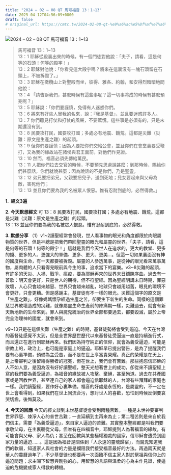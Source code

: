 ```yaml
---
title: "2024 – 02 – 08 QT 馬可福音 13：1~13"
date: 2025-04-12T04:56:09+0800
draft: false
# original_url: https://cmtc.tw/2024-02-08-qt-%e9%a6%ac%e5%8f%af%e7%a6%8f%e9%9f%b3-13%ef%bc%9a113-2
---
```


![2024 – 02 – 08 QT 馬可福音 13：1\~13](/images/qt.jpg  "2024 – 02 – 08 QT 馬可福音 13：1\~13")

> 馬可福音 13：1\~13  
> 13：1 耶穌從殿裏出來的時候，有一個門徒對他說：「夫子，請看，這是何等的石頭！何等的殿宇！」  
> 13：2 耶穌對他說：「你看見這大殿宇嗎？將來在這裏沒有一塊石頭留在石頭上，不被拆毀了。」  
> 13：3 耶穌在橄欖山上對聖殿而坐，彼得、雅各、約翰，和安得烈暗暗地問他說：  
> 13：4 「請告訴我們，甚麼時候有這些事呢？這一切事將成的時候有甚麼預兆呢？」  
> 13：5 耶穌說：「你們要謹慎，免得有人迷惑你們。  
> 13：6 將來有好些人冒我的名來，說：『我是基督』，並且要迷惑許多人。  
> 13：7 你們聽見打仗和打仗的風聲，不要驚慌。這些事是必須有的，只是末期還沒有到。  
> 13：8 民要攻打民，國要攻打國；多處必有地震、饑荒。這都是災難（災難：原文是生產之難）的起頭。  
> 13：9 但你們要謹慎；因為人要把你們交給公會，並且你們在會堂裏要受鞭打，又為我的緣故站在諸侯與君王面前，對他們作見證。  
> 13：10 然而，福音必須先傳給萬民。  
> 13：11 人把你們拉去交官的時候，不要預先思慮說甚麼；到那時候，賜給你們甚麼話，你們就說甚麼；因為說話的不是你們，乃是聖靈。  
> 13：12 弟兄要把弟兄，父親要把兒子，送到死地；兒女要起來與父母為敵，害死他們；  
> 13：13 並且你們要為我的名被眾人恨惡。惟有忍耐到底的，必然得救。」

**1.  經文3遍**

**2. 今天默想經文**
可 13：8 民要攻打民，國要攻打國；多處必有地震、饑荒。這都是災難（災難：原文是生產之難）的起頭。  
13：13 並且你們要為我的名被眾人恨惡。惟有忍耐到底的，必然得救。

**3. 默想分享**
（1）v1\~2讀聖經常會發現，世人看事物的眼光和角度都限於肉眼屬物質的世界，但是神總是把我們帶回聖靈的眼光和屬靈的世界。「夫子，請看，這是何等的石頭！何等的殿宇！」這就是我們今天世人在追求的，更大的教堂、更多的錢、更多的人、更強大的軍備、更多、更大、更美…。但這一切如果裏面沒有神的國度與生命，有一天都要被拆毀。屬靈的人參透萬事，是從神的眼光看來萬事萬物，屬肉體的人只看得見眼前與今生的事，追求當下的宴樂。v3\~8災難的起頭，有許多的天災、人禍、戰爭、瘟疫，要為耶穌再來的世界末日舖陳序曲。過去有一首歌：明天會更好，只是世人的期待，但不符聖經。因為聖經明講末日時期，罪惡敗壞，人心只會越來越惡、世界只會越來越亂，地球只會越用越舊，眼見的環境不會更好，只會更糟。但是感謝主，基督徒有不一樣的眼光。災難這個字的原文是「生產之難」，好像媽媽懷孕經過生產之苦，卻要生下新生的生命。同樣的這個罪惡世界敗壞造成的災難，就像屬靈生命生產前的陣痛期一樣，災難過去，就會有新天新地新的生命來到。罪人與魔鬼統治的世界全部都要過去，都要毀滅，屬於上帝完全治理神的國度，就會來到。

v9\~13只是在這個災難（生產之難）的時期，基督徒勢將會受到逼迫。今天在台灣的基督徒感覺不太到，但是全世界歷世歷代以來基督徒受逼迫一直是持續進行式，而且還正在進行到耶穌再來。我們因為持守純正的信仰，就會為義受逼迫，可能是宗教上的，政治上，也可能是家庭上的逼迫。耶穌早已提出警告，是為了提醒我們要有心裏準備，預備為主受苦，而不是在世上享富貴榮耀。真正的榮耀是在天上，是上帝審判之後留給得勝者的冠冕，但在世上，我們會有苦難。那些抱怨信耶穌的人不如人意，是因為沒有好好讀聖經，整天光想著世上的成功，卻從來不讀聖經上寫的我們要為義受逼迫，為福音的緣故被人攻擊、棄絕，甚至殉道。過去在共產國家或是回教世界，甚至連自己的家人都會逼迫信耶穌的人，台灣有些拜拜的家庭也一樣。我們讀聖經，要作好心裏準備。福音的好處是永恆的，是屬靈的，不一定在世上會看得到，如果我們在世上同流合污，想討世人的喜歡，恐怕到時候反倒要哀哭切齒，後悔莫及。

**4. 今天的回應**
今天的經文談到末世基督徒會受到兩種苦難，一種是末世神要審判世界罪惡、煉淨人心的普世苦難；一直延續到主再來為止；第二種苦則是來自於我們信主，需要「為義受逼迫」，來自家人逼迫的苦難。其實整本聖經都是叫我們要孝敬父母，在主裏聽從父母。但唯有在四福音中，耶穌提到人為著福音的緣故，有可能會與父母、家人為仇；甚至在回教與某些極權獨裁的國家，信耶穌會遭受到國家力量的逼迫……。這是因為福音是關係到「人永遠的靈魂歸宿」，而魔鬼知道我們的軟弱，知道家人與社會的力量是攔阻我們接受福音最好的方法。再過兩天就是華人的農曆過年了，不少基督徒也都要再一次面臨不信主家人對於祭祖與信仰上的逼迫問題；求主賜下智慧與剛強的心，用智慧的言語與溫柔的心為主作見證，使逼迫的危機變成家人得救的轉機。
